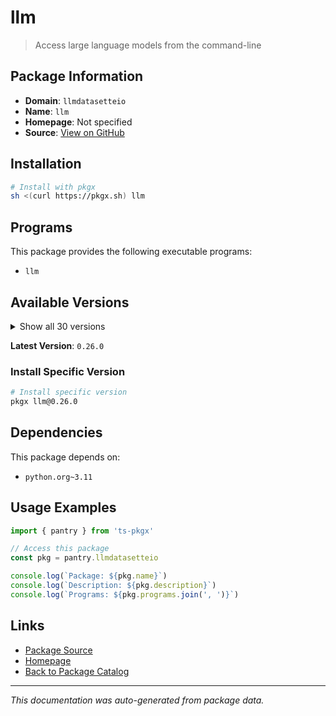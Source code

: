 # llm

> Access large language models from the command-line

## Package Information

- **Domain**: `llmdatasetteio`
- **Name**: `llm`
- **Homepage**: Not specified
- **Source**: [View on GitHub](https://github.com/pkgxdev/pantry/tree/main/projects/llm.datasette.io/package.yml)

## Installation

```bash
# Install with pkgx
sh <(curl https://pkgx.sh) llm
```

## Programs

This package provides the following executable programs:

- `llm`

## Available Versions

<details>
<summary>Show all 30 versions</summary>

- `0.26.0`, `0.25.0`, `0.24.2`, `0.24.1`, `0.24.0`
- `0.23.0`, `0.22.0`, `0.21.0`, `0.20.0`, `0.19.1`
- `0.19.0`, `0.18.0`, `0.17.1`, `0.17.0`, `0.16.0`
- `0.15.0`, `0.14.0`, `0.13.1`, `0.13.0`, `0.12.0`
- `0.11.2`, `0.11.1`, `0.11.0`, `0.10.0`, `0.9.0`
- `0.8.1`, `0.8.0`, `0.7.1`, `0.7.0`, `0.6.1`

</details>

**Latest Version**: `0.26.0`

### Install Specific Version

```bash
# Install specific version
pkgx llm@0.26.0
```

## Dependencies

This package depends on:

- `python.org~3.11`

## Usage Examples

```typescript
import { pantry } from 'ts-pkgx'

// Access this package
const pkg = pantry.llmdatasetteio

console.log(`Package: ${pkg.name}`)
console.log(`Description: ${pkg.description}`)
console.log(`Programs: ${pkg.programs.join(', ')}`)
```

## Links

- [Package Source](https://github.com/pkgxdev/pantry/tree/main/projects/llm.datasette.io/package.yml)
- [Homepage](#)
- [Back to Package Catalog](../package-catalog.md)

---

*This documentation was auto-generated from package data.*
